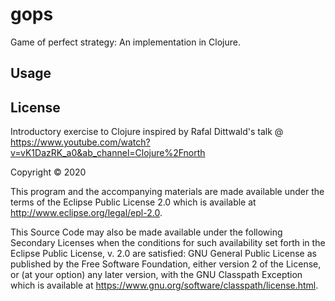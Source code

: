 # gops

Game of perfect strategy: An implementation in Clojure.

## Usage

## License

Introductory exercise to Clojure inspired by Rafal Dittwald's talk @ https://www.youtube.com/watch?v=vK1DazRK_a0&ab_channel=Clojure%2Fnorth 

Copyright © 2020

This program and the accompanying materials are made available under the
terms of the Eclipse Public License 2.0 which is available at
http://www.eclipse.org/legal/epl-2.0.

This Source Code may also be made available under the following Secondary
Licenses when the conditions for such availability set forth in the Eclipse
Public License, v. 2.0 are satisfied: GNU General Public License as published by
the Free Software Foundation, either version 2 of the License, or (at your
option) any later version, with the GNU Classpath Exception which is available
at https://www.gnu.org/software/classpath/license.html.

